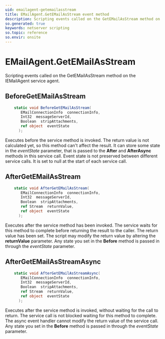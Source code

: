 ```yaml
---
uid: emailagent-getemailasstream
title: EMailAgent.GetEMailAsStream event method
description: Scripting events called on the GetEMailAsStream method on the EMailAgent service agent.
so.generated: true
keywords: netserver scripting
so.topic: reference
so.envir: onsite
---
```

# EMailAgent.GetEMailAsStream

Scripting events called on the <see cref='M:IEMailAgent.GetEMailAsStream'>GetEMailAsStream</see> method on the <see cref='IEMailAgent'>IEMailAgent</see>  service agent.

## BeforeGetEMailAsStream
```cs
    static void BeforeGetEMailAsStream(
       EMailConnectionInfo  connectionInfo,
       Int32  messageServerId,
       Boolean  stripAttachments,
       ref object  eventState
      );
```
Executes before the service method is invoked.
The return value is not calculated yet, so this method can't affect the result.
It can store some state in the *eventState* parameter, that is passed to the **After** and **AfterAsync** methods in this service call.
Event state is not preserved between different service calls. It is set to null at the start of each service call.
## AfterGetEMailAsStream
```cs
    static void AfterGetEMailAsStream(
       EMailConnectionInfo  connectionInfo,
       Int32  messageServerId,
       Boolean  stripAttachments,
       ref Stream  returnValue,
       ref object  eventState
      );
```
Executes after the service method has been invoked. The service waits for this method to complete before returning the result to the caller.
The return value has been set. The script may modify the return value by altering the **returnValue** parameter.
Any state you set in the **Before** method is passed in through the *eventState* parameter.
## AfterGetEMailAsStreamAsync
```cs
    static void AfterGetEMailAsStreamAsync(
       EMailConnectionInfo  connectionInfo,
       Int32  messageServerId,
       Boolean  stripAttachments,
       ref Stream  returnValue,
       ref object  eventState
      );
```
Executes after the service method is invoked, without waiting for the call to return.
The service call is not blocked waiting for this method to complete.
The async event handler cannot modify the return value of the service call.
Any state you set in the **Before** method is passed in through the *eventState* parameter.

